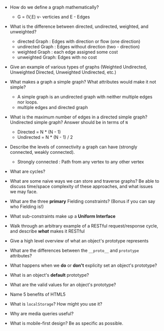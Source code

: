 - How do we define a graph mathematically?
    - G = (V,E) v- verticies and E - Edges
- What is the difference between directed, undirected, weighted, and unweighted?
    - directed Graph : Edges with direction or flow (one direction)
    - undirected Graph : Edges without direction (two - direction)
    - weighted Graph : each edge assigned some cost
    - unweighted Graph: Edges with no cost
- Give an example of various types of graphs (Weighted Undirected, Unweighted Directed, Unweighted Undirected, etc.)

- What makes a graph a simple graph? What attributes would make it not simple?
    - A simple graph is an undirected graph with neither multiple edges nor loops.
    - multiple edges and directed graph
- What is the maximum number of edges in a directed simple graph? Undirected simple graph? Answer should be in terms of `N`
    - Directed = N * (N - 1)
    - Undirected = N * (N - 1) / 2
- Describe the levels of connectivity a graph can have (strongly connected, weakly connected).
    - Strongly connected : Path from any vertex to any other vertex
-  What are cycles?
- What are some naive ways we can store and traverse graphs? Be able to discuss time/space complexity of these approaches, and what issues we may face.  
- What are the three **primary** Fielding constraints? (Bonus if you can say who Fielding is!)
- What sub-constraints make up a **Uniform Interface**
- Walk through an arbitrary example of a RESTful request/response cycle, and describe _**what**_ makes it RESTful
- Give a high level overview of what an object's prototype represents
- What are the differences between the `__proto__` and `prototype` attributes?
- What happens when we **do** or **don't** explicity set an object's prototype?
- What is an object's **default** prototype?
- What are the valid values for an object's prototype?
- Name 5 benefits of HTML5
- What is `localStorage`? How might you use it?
- Why are media queries useful?
- What is mobile-first design? Be as specific as possible.
